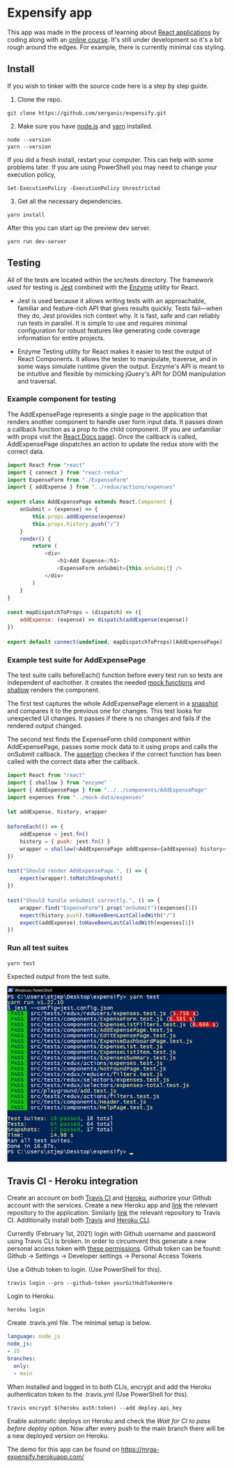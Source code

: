 # Expensify app
This app was made in the process of learning about [React applications](https://reactjs.org/) by coding along with an [online course](https://www.udemy.com/course/react-2nd-edition/). It's still under development so it's a bit rough around the edges. For example, there is currently minimal css styling.

## Install
If you wish to tinker with the source code here is a step by step guide.
1. Clone the repo.

```
git clone https://github.com/smrganic/expensify.git
```

2. Make sure you have [node.js](https://nodejs.org/en/) and [yarn](https://classic.yarnpkg.com/en/docs/install/#windows-stable) installed.

```
node --version
yarn --version
```
If you did a fresh install, restart your computer. This can help with some problems later.
If you are using PowerShell you may need to change your execution policy,

```
Set-ExecutionPolicy -ExecutionPolicy Unrestricted
```

3. Get all the necessary dependencies.
```
yarn install
```
After this you can start up the preview dev server.

```
yarn run dev-server
```

## Testing

All of the tests are located within the src/tests directory. The framework used for testing is [Jest](https://jestjs.io/) combined with the [Enzyme](https://enzymejs.github.io/enzyme/) utility for React. 

* Jest is used because it allows writing tests with an approachable, familiar and feature-rich API that gives results quickly. Tests fail—when they do, Jest provides rich context why. It is fast, safe and can reliably run tests in parallel. It is simple to use and requires minimal configuration for robust features like generating code coverage information for entire projects.

* Enzyme Testing utility for React makes it easier to test the output of React Components. It allows the tester to manipulate, traverse, and in some ways simulate runtime given the output. Enzyme's API is meant to be intuitive and flexible by mimicking jQuery's API for DOM manipulation and traversal.

### Example component for testing

The AddExpensePage represents a single page in the application that renders another component to handle user form input data. It passes down a callback function as a prop to the child component. (If you are unfamiliar with props visit the [React Docs page](https://reactjs.org/docs/components-and-props.html)). Once the callback is called, AddExpensePage dispatches an action to update the redux store with the correct data.

```javascript
import React from "react"
import { connect } from "react-redux"
import ExpenseForm from "./ExpenseForm"
import { addExpense } from "../redux/actions/expenses"

export class AddExpensePage extends React.Component {
    onSubmit = (expense) => {
        this.props.addExpense(expense)
        this.props.history.push("/")
    }
    render() {
        return (
            <div>
                <h1>Add Expense</h1>
                <ExpenseForm onSubmit={this.onSubmit} />
            </div>
        )
    }
}

const mapDispatchToProps = (dispatch) => ({
    addExpense: (expense) => dispatch(addExpense(expense))
})

export default connect(undefined, mapDispatchToProps)(AddExpensePage)
```

### Example test suite for AddExpensePage

The test suite calls beforeEach() function before every test run so tests are independent of eachother. It creates the needed [mock functions](https://jestjs.io/docs/en/mock-functions) and [shallow](https://enzymejs.github.io/enzyme/docs/api/shallow.html) renders the component.

The first test captures the whole AddExpensePage element in a [snapshot](https://jestjs.io/docs/en/snapshot-testing) and compares it to the previous one for changes. This test looks for unexpected UI changes. It passes if there is no changes and fails if the rendered output changed.

The second test finds the ExpenseForm child component within AddExpensePage, passes some mock data to it using props and calls the onSubmit callback. The [assertion](https://jestjs.io/docs/en/expect#tohavebeenlastcalledwitharg1-arg2-) checkes if the correct function has been called with the correct data after the callback.

```javascript
import React from "react"
import { shallow } from "enzyme"
import { AddExpensePage } from "../../components/AddExpensePage"
import expenses from "../mock-data/expenses"

let addExpense, history, wrapper

beforeEach(() => {
    addExpense = jest.fn()
    history = { push: jest.fn() }
    wrapper = shallow(<AddExpensePage addExpense={addExpense} history={history} />)
})

test("Should render AddExpensePage.", () => {
    expect(wrapper).toMatchSnapshot()
})

test("Should handle onSubmit correctly.", () => {
    wrapper.find("ExpenseForm").prop("onSubmit")(expenses[1])
    expect(history.push).toHaveBeenLastCalledWith("/")
    expect(addExpense).toHaveBeenLastCalledWith(expenses[1])
})
```

### Run all test suites

```
yarn test
```
Expected output from the test suite.

![test-suite-output-image](https://raw.githubusercontent.com/smrganic/expensify/main/public/images/test-suite.png "Test suite")

## Travis CI - Heroku integration

Create an account on both  [Travis CI](https://travis-ci.com/) and [Heroku](https://www.heroku.com/), authorize your Github account with the services. Create a new Heroku app and [link](https://devcenter.heroku.com/articles/github-integration) the relevant repository to the application. Similarly [link](https://docs.travis-ci.com/user/tutorial/) the relevant repository to Travis CI. Additionally install both [Travis](https://github.com/travis-ci/travis.rb#readme) and [Heroku CLI](https://devcenter.heroku.com/articles/heroku-cli).

Currently (February 1st, 2021) login with Github username and password using Travis CLI is broken. In order to circumvent this generate a new personal access token with [these permissions](https://docs.travis-ci.com/user/github-oauth-scopes). Github token can be found: Github -> Settings -> Developer settings -> Personal Access Tokens

Use a Github token to login. (Use PowerShell for this).

```
travis login --pro --github-token yourGitHubTokenHere
```

Login to Heroku.

```
heroku login
```

Create .travis.yml file. The minimal setup is below.
```yml
language: node_js
node_js:
- 15
branches:
  only:
  - main
```

When installed and logged in to both CLIs, encrypt and add the Heroku authenticaton token to the .travis.yml (Use PowerShell for this).
```
travis encrypt $(heroku auth:token) --add deploy.api_key
```
Enable automatic deploys on Heroku and check the *Wait for CI to pass before deploy* option. Now after every push to the main branch there will be a new deployed version on Heroku.

The demo for this app can be found on https://mrga-expensify.herokuapp.com/